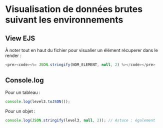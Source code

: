 # Visualisation de données brutes suivant les environnements

## View EJS

À noter tout en haut du fichier pour visualier un élément récuperer dans le render :
```js
<pre><code><%= JSON.stringify(NOM_ELEMENT, null, 2) %></code></pre>
```

## Console.log

Pour un tableau :
```js
console.log(level3.toJSON());
```
Pour un objet :
```js
console.log(JSON.stringify(level3, null, 2)); // Astuce : également
```
